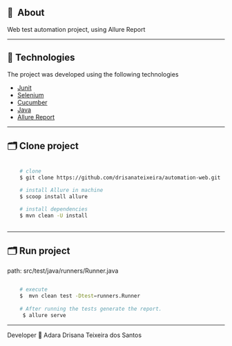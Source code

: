 

 

## 🔖&nbsp; About


Web test automation project, using Allure Report

---

## 🚀 Technologies

The project was developed using the following technologies

- [Junit](https://junit.org/)
- [Selenium](https://www.selenium.dev/documentation/webdriver/)
- [Cucumber](https://cucumber.io/)
- [Java](https://www.java.com/pt-BR/)
- [Allure Report](https://docs.qameta.io/allure-report/gettingstarted/quickstart)

---

## 🗂 Clone project

```bash

    # clone
    $ git clone https://github.com/drisanateixeira/automation-web.git

    # install Allure in machine
    $ scoop install allure

    # install dependencies
    $ mvn clean -U install
 
```

---

## 🗂  Run project

path: src/test/java/runners/Runner.java

```bash

    # execute
    $  mvn clean test -Dtest=runners.Runner
    
    # After running the tests generate the report.
	 $ allure serve
```

---

Developer 💜  Adara Drisana Teixeira dos Santos
